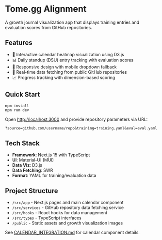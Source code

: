 # Tome.gg Alignment

A growth journal visualization app that displays training entries and evaluation scores from GitHub repositories.

## Features

- 📅 Interactive calendar heatmap visualization using D3.js
- 📊 Daily standup (DSU) entry tracking with evaluation scores
- 📱 Responsive design with mobile dropdown fallback
- 🔄 Real-time data fetching from public GitHub repositories
- 📈 Progress tracking with dimension-based scoring

## Quick Start

```bash
npm install
npm run dev
```

Open [http://localhost:3000](http://localhost:3000) and provide repository parameters via URL:

```
?source=github.com/username/repo&training=training.yaml&eval=eval.yaml
```

## Tech Stack

- **Framework**: Next.js 15 with TypeScript
- **UI**: Material-UI (MUI)
- **Data Viz**: D3.js
- **Data Fetching**: SWR
- **Format**: YAML for training/evaluation data

## Project Structure

- `/src/app` - Next.js pages and main calendar component
- `/src/services` - GitHub repository data fetching service
- `/src/hooks` - React hooks for data management
- `/src/types` - TypeScript interfaces
- `/public` - Static assets and growth visualization images

See [CALENDAR_INTEGRATION.md](./CALENDAR_INTEGRATION.md) for calendar component details.
